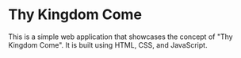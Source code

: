 
# Thy Kingdom Come

This is a simple web application that showcases the concept of "Thy Kingdom Come". It is built using HTML, CSS, and JavaScript.

<!-- Remember to update at the end! -->